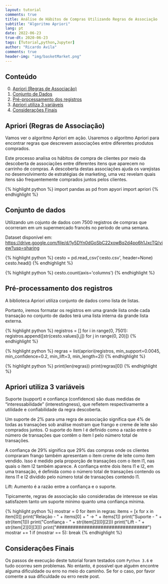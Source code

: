 ```yaml
---
layout: tutorial
comments: true
title: Análise de Hábitos de Compras Utilizando Regras de Associação
subtitle: "Algoritmo Apriori"
lang: pt
date: 2022-06-23
true-dt: 2020-06-23
tags: [Tutorial,python,Jupyter]
author: "Ricardo Avila"
comments: true
header-img: "img/basketMarket.png"
---
```

## Conteúdo

0. [Apriori (Regras de Associação)](#apriori)
1. [Conjunto de Dados](#dados)
2. [Pré-processamento dos registros](#pre)
3. [Apriori utiliza 3 variáveis](#regras)
4. [Considerações Finais](#fim)

## Apriori (Regras de Associação) <a name="apriori"></a>

Vamos ver o algoritmo Apriori em ação. Usaremos o algoritmo Apriori para encontrar regras que descrevem associações entre diferentes produtos comprados.

Este processo analisa os hábitos de compra de clientes por meio da descoberta de associações entre diferentes itens que aparecem no carrinho de compras. A descoberta destas associações ajuda os varejistas no desenvolvimento de estratégias de marketing, uma vez revelam quais itens são frequentemente comprados juntos pelos clientes.

{% highlight python %}
import pandas as pd
from apyori import apriori
{% endhighlight %}

## Conjunto de dados <a name="dados"></a>

Utilizando um cojunto de dados com 7500 registros de compras que ocorreram em um supermercado francês no período de uma semana.

Dataset disponível em: <a href="https://drive.google.com/file/d/1y5DYn0dGoSbC22xowBq2d4po6h1JxcTQ/view?usp=sharing" target="_blank">https://drive.google.com/file/d/1y5DYn0dGoSbC22xowBq2d4po6h1JxcTQ/view?usp=sharing</a>

{% highlight python %}
cesto = pd.read_csv('cesto.csv', header=None)
cesto.head()
{% endhighlight %}

{% highlight python %}
cesto.count(axis='columns')
{% endhighlight %}

## Pré-processamento dos registros <a name="pre"></a>

A biblioteca Apriori utiliza conjunto de dados como lista de listas.

Portanto, iremos formatar os registros em uma grande lista onde cada transação no conjunto de dados terá uma lista interna da grande lista externa.

{% highlight python %}
registros = []
for i in range(0, 7501):
    registros.append([str(cesto.values[i,j]) for j in range(0, 20)])
{% endhighlight %}

{% highlight python %} regras = list(apriori(registros, min_support=0.0045,
                                     min_confidence=0.2, min_lift=3, min_length=2))
{% endhighlight %}

{% highlight python %} 
print(len(regras))
print(regras[0])
{% endhighlight %}

## Apriori utiliza 3 variáveis <a name="regras"></a>

Suporte (support) e confiança (confidence) são duas medidas de “interessabilidade” (interestingness), que refletem respectivamente a utilidade e confiabilidade da regra descoberta.

Um suporte de 2% para uma regra de associação significa que 4% de todas as transações sob análise mostram que frango e creme de leite são comprados juntos. O suporte do item I é definido como a razão entre o número de transações que contêm o item I pelo número total de transações.

A confiança de 29% significa que 29% das compras onde os clientes compraram frango também apresentam o item creme de leite como item vendido. Isso é medido pela proporção de transações com o item I1, nas quais o item I2 também aparece. A confiança entre dois itens I1 e I2, em uma transação, é definida como o número total de transações contendo os itens I1 e I2 dividido pelo número total de transações contendo I1.

Lift: Aumento é a razão entre a confiança e o suporte.

Tipicamente, regras de associação são consideradas de interesse se elas satisfazem tanto um suporte mínimo quanto uma confiança mínima.

{% highlight python %} 
mostrar = 0
for item in regras:
    items = [x for x in item[0]]
    print("Relação   - " + items[0] + " -> " + items[1])
    print("Suporte   - " + str(item[1]))
    print("Confiança - " + str(item[2][0][2]))
    print("Lift      - " + str(item[2][0][3]))
    print("#################################")
    mostrar += 1
    if (mostrar == 5):
        break
{% endhighlight %}

## Considerações Finais <a name="fim"></a>

Os passos de execução deste tutorial foram testados com `Python 3.6` e tudo ocorreu sem problemas. No entanto, é possível que alguém encontre alguma dificuldade ou erro no meio do caminho. Se for o caso, por favor comente a sua dificuldade ou erro neste post.